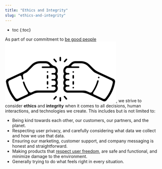 ```yaml
---
title: "Ethics and Integrity"
slug: "ethics-and-integrity"
---
```


* toc
{:toc}

As part of our commitment to [be good people <span><img class="value-icon" src="_images/good-people.png"></span>](../intro.md#be-good-people), we strive to consider **ethics** and **integrity** when it comes to all decisions, human interactions, and technologies we create. This includes but is not limited to:

* Being kind towards each other, our customers, our partners, and the planet.
* Respecting user privacy, and carefully considering what data we collect and how we use that data.
* Ensuring our marketing, customer support, and company messaging is honest and straightforward.
* Making products that [respect user freedom](respecting-your-freedom.md), are safe and functional, and minimize damage to the environment.
* Generally trying to do what feels right in every situation.


